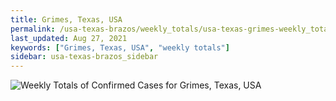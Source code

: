 ```yaml
---
title: Grimes, Texas, USA
permalink: /usa-texas-brazos/weekly_totals/usa-texas-grimes-weekly_totals.html
last_updated: Aug 27, 2021
keywords: ["Grimes, Texas, USA", "weekly totals"]
sidebar: usa-texas-brazos_sidebar
---
```


![Weekly Totals of Confirmed Cases for Grimes, Texas, USA](/covid_tracker/images/graphs/usa-texas-grimes-weekly_totals_graph.png)
